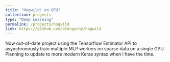 ```yaml
---
title: "Hogwild! on GPU"
collection: projects
type: "Deep Learning"
permalink: /projects/hogwild
link: https://github.com/alecgunny/hogwild
---
```


Now out-of-date project using the Tensorflow Estimator API to asynchronously train multiple MLP workers on sparse data on a single GPU. Planning to update to more modern Keras syntax when I have the time.
